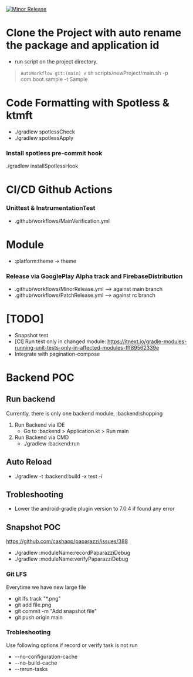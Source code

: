 [![Minor Release](https://github.com/wasinpp/AutoWorkflow/actions/workflows/MinorRelease.yml/badge.svg?branch=main)](https://github.com/wasinpp/AutoWorkflow/actions/workflows/MinorRelease.yml)

# Clone the Project with auto rename the package and application id
- run script on the project directory.
> `AutoWorkflow git:(main) ✗` sh scripts/newProject/main.sh -p com.boot.sample -t Sample

# Code Formatting with Spotless & ktmft
- ./gradlew spotlessCheck
- ./gradlew spotlessApply
### Install spotless pre-commit hook
./gradlew installSpotlessHook 

# CI/CD Github Actions
### Unittest & InstrumentationTest 
- .github/workflows/MainVerification.yml

# Module
- :platform:theme -> theme 

### Release via GooglePlay Alpha track and FirebaseDistribution
- .github/workflows/MinorRelease.yml --> against main branch
- .github/workflows/PatchRelease.yml --> against rc branch

# [TODO] 
- Snapshot test
- [CI] Run test only in changed module: https://itnext.io/gradle-modules-running-unit-tests-only-in-affected-modules-fff89562339e
- Integrate with pagination-compose

# Backend POC
## Run backend
Currently, there is only one backend module, :backend:shopping
1) Run Backend via IDE
   - Go to :backend > Application.kt > Run main
2) Run Backend via CMD
   - ./gradlew :backend:run
## Auto Reload
   - ./gradlew -t :backend:build -x test -i

## Trobleshooting
- Lower the android-gradle plugin version to 7.0.4 if found any error

## Snapshot POC
https://github.com/cashapp/paparazzi/issues/388
- ./gradlew :moduleName:recordPaparazziDebug
- ./gradlew :moduleName:verifyPaparazziDebug
### Git LFS
Everytime we have new large file
- git lfs track "*.png"
- git add file.png
- git commit -m "Add snapshot file"
- git push origin main
### Trobleshooting
Use following options if record or verify task is not run
- --no-configuration-cache 
- --no-build-cache 
- --rerun-tasks
